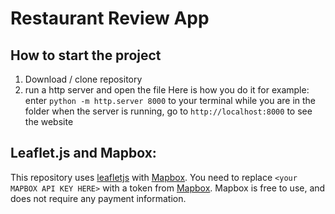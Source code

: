 # Restaurant Review App

## How to start the project
1. Download / clone repository
2. run a http server and open the file
Here is how you do it for example: 
enter `python -m http.server 8000` to your terminal while you are in the folder
when the server is running, go to `http://localhost:8000` to see the website

## Leaflet.js and Mapbox:

This repository uses [leafletjs](https://leafletjs.com/) with [Mapbox](https://www.mapbox.com/). You need to replace `<your MAPBOX API KEY HERE>` with a token from [Mapbox](https://www.mapbox.com/). Mapbox is free to use, and does not require any payment information.
